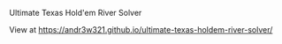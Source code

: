 Ultimate Texas Hold'em River Solver

View at
https://andr3w321.github.io/ultimate-texas-holdem-river-solver/
